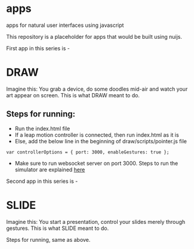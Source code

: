 # apps
apps for natural user interfaces using javascript

This repository is a placeholder for apps that would be built using nuijs.

First app in this series is - 
# DRAW

Imagine this: You grab a device, do some doodles mid-air and watch your art appear on screen.
This is what DRAW meant to do.

## Steps for running: ##

- Run the index.html file
- If a leap motion controller is connected, then run index.html as it is
- Else, add the below line in the beginning of draw/scripts/pointer.js file
```
var controllerOptions = { port: 3000, enableGestures: true };
```
- Make sure to run websocket server on port 3000. Steps to run the simulator are explained [here](https://github.com/nuijs/simulator)

Second app in this series is - 
# SLIDE

Imagine this: You start a presentation, control your slides merely through gestures. This is what SLIDE meant to do.

Steps for running, same as above.


